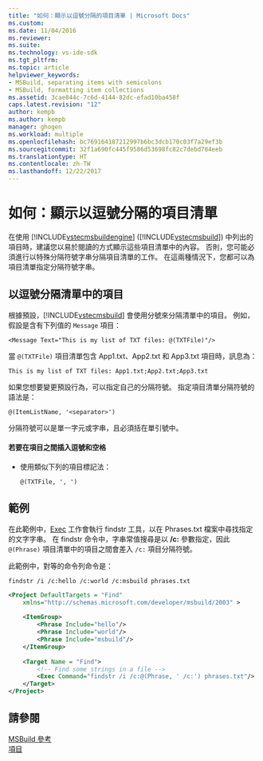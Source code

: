 ```yaml
---
title: "如何：顯示以逗號分隔的項目清單 | Microsoft Docs"
ms.custom: 
ms.date: 11/04/2016
ms.reviewer: 
ms.suite: 
ms.technology: vs-ide-sdk
ms.tgt_pltfrm: 
ms.topic: article
helpviewer_keywords:
- MSBuild, separating items with semicolons
- MSBuild, formatting item collections
ms.assetid: 3cae844c-7c6d-4144-82dc-efad10ba458f
caps.latest.revision: "12"
author: kempb
ms.author: kempb
manager: ghogen
ms.workload: multiple
ms.openlocfilehash: bc769164187212997b6bc3dcb170c03f7a29ef3b
ms.sourcegitcommit: 32f1a690fc445f9586d53698fc82c7debd784eeb
ms.translationtype: HT
ms.contentlocale: zh-TW
ms.lasthandoff: 12/22/2017
---
```

# <a name="how-to-display-an-item-list-separated-with-commas"></a>如何：顯示以逗號分隔的項目清單
在使用 [!INCLUDE[vstecmsbuildengine](../msbuild/includes/vstecmsbuildengine_md.md)] ([!INCLUDE[vstecmsbuild](../extensibility/internals/includes/vstecmsbuild_md.md)]) 中列出的項目時，建議您以易於閱讀的方式顯示這些項目清單中的內容。 否則，您可能必須進行以特殊分隔符號字串分隔項目清單的工作。 在這兩種情況下，您都可以為項目清單指定分隔符號字串。  
  
## <a name="separating-items-in-a-list-with-commas"></a>以逗號分隔清單中的項目  
 根據預設，[!INCLUDE[vstecmsbuild](../extensibility/internals/includes/vstecmsbuild_md.md)] 會使用分號來分隔清單中的項目。 例如，假設是含有下列值的 `Message` 項目：  
  
 `<Message Text="This is my list of TXT files: @(TXTFile)"/>`  
  
 當 `@(TXTFile)` 項目清單包含 App1.txt、App2.txt 和 App3.txt 項目時，訊息為：  
  
 `This is my list of TXT files: App1.txt;App2.txt;App3.txt`  
  
 如果您想要變更預設行為，可以指定自己的分隔符號。 指定項目清單分隔符號的語法是：  
  
 `@(ItemListName, '<separator>')`  
  
 分隔符號可以是單一字元或字串，且必須括在單引號中。  
  
#### <a name="to-insert-a-comma-and-a-space-between-items"></a>若要在項目之間插入逗號和空格  
  
-   使用類似下列的項目標記法：  
  
     `@(TXTFile, ', ')`  
  
## <a name="example"></a>範例  
 在此範例中，[Exec](../msbuild/exec-task.md) 工作會執行 findstr 工具，以在 Phrases.txt 檔案中尋找指定的文字字串。 在 findstr 命令中，字串常值搜尋是以 **/c:** 參數指定，因此 `@(Phrase)` 項目清單中的項目之間會差入 `/c:` 項目分隔符號。  
  
 此範例中，對等的命令列命令是：  
  
 `findstr /i /c:hello /c:world /c:msbuild phrases.txt`  
  
```xml  
<Project DefaultTargets = "Find"  
    xmlns="http://schemas.microsoft.com/developer/msbuild/2003" >  
  
    <ItemGroup>  
        <Phrase Include="hello"/>  
        <Phrase Include="world"/>  
        <Phrase Include="msbuild"/>  
    </ItemGroup>  
  
    <Target Name = "Find">  
        <!-- Find some strings in a file -->  
        <Exec Command="findstr /i /c:@(Phrase, ' /c:') phrases.txt"/>  
    </Target>  
</Project>  
```  
  
## <a name="see-also"></a>請參閱  
 [MSBuild 參考](../msbuild/msbuild-reference.md)   
 [項目](../msbuild/msbuild-items.md)